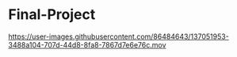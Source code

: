 # Final-Project

https://user-images.githubusercontent.com/86484643/137051953-3488a104-707d-44d8-8fa8-7867d7e6e76c.mov

